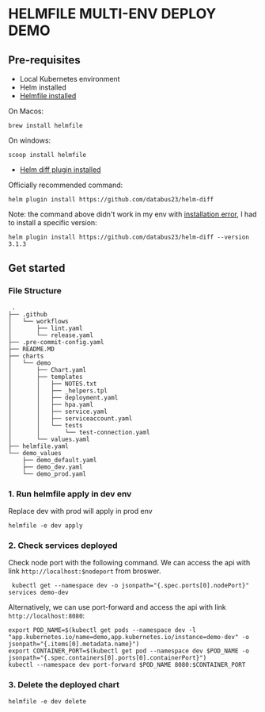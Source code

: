 # HELMFILE MULTI-ENV DEPLOY DEMO

## Pre-requisites
- Local Kubernetes environment
- Helm installed
- [Helmfile installed](https://helmfile.readthedocs.io/en/latest/#installation)

On Macos:
```shell
brew install helmfile
```
On windows:
```shell
scoop install helmfile
```
- [Helm diff plugin installed](https://github.com/databus23/helm-diff )

Officially recommended command:
```shell
helm plugin install https://github.com/databus23/helm-diff
```
Note: the command above didn't work in my env with [installation error](https://github.com/databus23/helm-diff/issues/322), I had to install a specific version:
```shell
helm plugin install https://github.com/databus23/helm-diff --version 3.1.3
```

## Get started

### File Structure
```shell
 .
├── .github
│   └── workflows
│       ├── lint.yaml
│       └── release.yaml
├── .pre-commit-config.yaml
├── README.MD
├── charts
│   └── demo
│       ├── Chart.yaml
│       ├── templates
│       │   ├── NOTES.txt
│       │   ├── _helpers.tpl
│       │   ├── deployment.yaml
│       │   ├── hpa.yaml
│       │   ├── service.yaml
│       │   ├── serviceaccount.yaml
│       │   └── tests
│       │       └── test-connection.yaml
│       └── values.yaml
├── helmfile.yaml
└── demo_values
    ├── demo_default.yaml
    ├── demo_dev.yaml
    └── demo_prod.yaml
```

### 1. Run helmfile apply in dev env
Replace dev with prod will apply in prod env
```shell
helmfile -e dev apply
```

### 2. Check services deployed
Check node port with the following command. We can access the api with link `http://localhost:$nodeport` from broswer.
```shell
 kubectl get --namespace dev -o jsonpath="{.spec.ports[0].nodePort}" services demo-dev
```
Alternatively, we can use port-forward and access the api with link `http://localhost:8080`:
```shell
export POD_NAME=$(kubectl get pods --namespace dev -l "app.kubernetes.io/name=demo,app.kubernetes.io/instance=demo-dev" -o jsonpath="{.items[0].metadata.name}")
export CONTAINER_PORT=$(kubectl get pod --namespace dev $POD_NAME -o jsonpath="{.spec.containers[0].ports[0].containerPort}")
kubectl --namespace dev port-forward $POD_NAME 8080:$CONTAINER_PORT
```

### 3. Delete the deployed chart
```shell
helmfile -e dev delete
```
